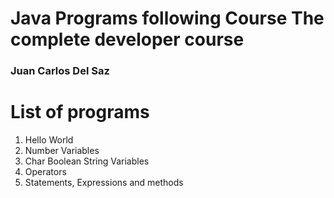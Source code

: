 # Java Programs following Course The complete developer course

### Juan Carlos Del Saz 

# List of programs

1. Hello World
2. Number Variables
3. Char Boolean String Variables
4. Operators
5. Statements, Expressions and methods
